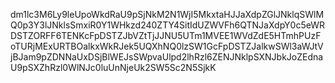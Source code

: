 dm1lc3M6Ly9leUpoWkdRaU9pSjNkM2N1WjI5MkxtaHJJaXdpZGlJNklqSWlMQ0p3Y3lJNklsSmxiR0Y1WHkzd240ZTY4SitIdUZWVFh6QTNJaXdpY0c5eWRDSTZORFF6TENKcFpDSTZJbVZtTjJJNU5UTm1MVEE1WVdZdE5HTmhPUzFoTURjMExURTBOalkxWkRJek5UQXhNQ0lzSW1GcFpDSTZJalkwSWl3aWJtVjBJam9pZDNNaUxDSjBlWEJsSWpvaUlpd2lhRzl6ZENJNklpSXNJbkJoZEdnaU9pSXZhRzl0WlNJc0luUnNjeUk2SW5Sc2N5SjkK